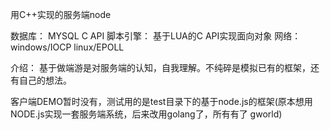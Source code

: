 用C++实现的服务端node

数据库：	MYSQL C API
脚本引擎：	基于LUA的C API实现面向对象
网络：		windows/IOCP  linux/EPOLL


介绍：
基于做端游是对服务端的认知，自我理解。不纯碎是模拟已有的框架，还有自己的想法。

客户端DEMO暂时没有，测试用的是test目录下的基于node.js的框架(原本想用NODE.js实现一套服务端系统，后来改用golang了，所有有了 gworld)
